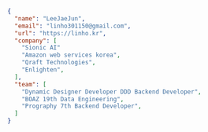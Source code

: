```json
{
  "name": "LeeJaeJun",
  "email": "linho301150@gmail.com",
  "url": "https://linho.kr",
  "company": [
    "Sionic AI"
    "Amazon web services korea",
    "Qraft Technologies",
    "Enlighten",
  ],
  "team": [
    "Dynamic Designer Developer DDD Backend Developer",
    "BOAZ 19th Data Engineering",
    "Prography 7th Backend Developer",
  ]
}
```
<!-- ```json
{
  "name": "LeeJaeJun",
  "email": "linho301150@gmail.com",
  "url": "https://linho.kr",
  "awardRecord": [
    "🏆 RPA LEAGUE 2019 Uipath SEOUL",
    "STEAM Start-up Capacity Enhancement Camp in MyongJi"
  ],
  "latestProject": "https://que.kr",
  "skillTech": [
    {
      "backend": [
        "Nest.js",
        "Express",
        "Django",
        "Flask",
        "FastApi"
      ],
      "aws": [
        "Elastic Container Service",
        "Elastic Container Registry",
        "Elastic BeanStalk",
        "Elastic Compute Cloud",
        "ElastiCache",
        "Relational Database Service",
        "Lambda"
      ],
      "devops": [
        "Docker",
        "Github Actions",
        "AWS codeDeploy",
        "AWS codepipeLine"
      ]
    }
  ],
  "activityRecord": [
    "GDSC MJU Lead 1st",
    "BOAZ 19th Data Engineering",
    "Prography 7th Backend Developer",
    "Likelion 9th Backend Developer",
    "COALAUNIV 2th Data Analysis",
    "MyongJi metaverse Design School"
  ]
}
``` -->
<!--
<p align="">
  <img src="https://img.shields.io/badge/Nest.js-E0234E?style=flat-square&logo=nestjs&logoColor=white"/>
  <img src="https://img.shields.io/badge/Express-000000?style=flat-square&logo=express&logoColor=white"/>
  <img src="https://img.shields.io/badge/Django-092E20?style=flat-square&logo=Django&logoColor=white"/>
  <br>
  <img src="https://img.shields.io/badge/Amazon AWS-232F3E?style=flat-square&logo=Amazon AWS&logoColor=white"/>
  <img src="https://img.shields.io/badge/Amazon ECS-FF9900?style=flat-square&logo=Amazon ECS&logoColor=white"/>
  <img src="https://img.shields.io/badge/Amazon Lambda-FF9900?style=flat-square&logo=AWS Lambda&logoColor=white"/>

  <img src="https://img.shields.io/badge/AWS Fargate-FF9900?style=flat-square&logo=AWS Fargate&logoColor=white"/>
  
  <img src="https://img.shields.io/badge/Docker-2496ED?style=flat-square&logo=Docker&logoColor=white"/>
  <img src="https://img.shields.io/badge/Github Actions-2088FF?style=flat-square&logo=Github Actions&logoColor=white"/>

  <br>
  <img src="https://img.shields.io/badge/Adobe Photoshop-31A8FF?style=flat-square&logo=Adobe-Photoshop&logoColor=white"/>
  <img src="https://img.shields.io/badge/Adobe Premiere Pro-9999FF?style=flat-square&logo=Adobe-Premiere-Pro&logoColor=white"/>
  <img src="https://img.shields.io/badge/Notion-000000?style=flat-square&logo=Notion&logoColor=white"/>
</p>
-->
<!--https://simpleicons.org/-->
<!--
🏆 RPA LEAGUE 2019 Uipath SEOUL<br>
🤝 GDSC MJU Lead 1st<br>
🤝 BOAZ 19th Data Engineering<br>
🤝 Prography 7th Backend Developer<br>
🤝 Likelion 9th Backend Developer<br>
🤝 COALAUNIV 2th Data Analysis<br>
☁ KRuniv.github.io<br>
<hr>-->
